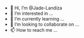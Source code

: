 - 👋 Hi, I’m @Jade-Landiza
- 👀 I’m interested in ...
- 🌱 I’m currently learning ...
- 💞️ I’m looking to collaborate on ...
- 📫 How to reach me ...

<!---
Jade-Landiza/Jade-Landiza is a ✨ special ✨ repository because its `README.md` (this file) appears on your GitHub profile.
You can click the Preview link to take a look at your changes.
--->
